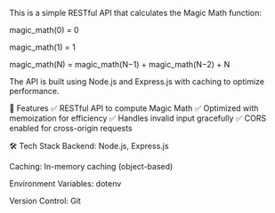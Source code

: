 This is a simple RESTful API that calculates the Magic Math function:

magic_math(0) = 0

magic_math(1) = 1

magic_math(N) = magic_math(N−1) + magic_math(N−2) + N

The API is built using Node.js and Express.js with caching to optimize performance.


🚀 Features
✅ RESTful API to compute Magic Math
✅ Optimized with memoization for efficiency
✅ Handles invalid input gracefully
✅ CORS enabled for cross-origin requests



🛠 Tech Stack
Backend: Node.js, Express.js

Caching: In-memory caching (object-based)

Environment Variables: dotenv

Version Control: Git
